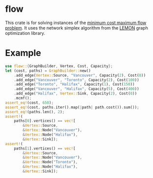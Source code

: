 # flow
This crate is for solving instances of the [minimum cost maximum flow problem](https://en.wikipedia.org/wiki/Minimum-cost_flow_problem).
It uses the network simplex algorithm from the [LEMON](http://lemon.cs.elte.hu/trac/lemon) graph optimization library.

# Example
```rust
use flow::{GraphBuilder, Vertex, Cost, Capacity};
let (cost, paths) = GraphBuilder::new()
    .add_edge(Vertex::Source, "Vancouver", Capacity(2), Cost(0))
    .add_edge("Vancouver", "Toronto", Capacity(2), Cost(100))
    .add_edge("Toronto", "Halifax", Capacity(1), Cost(150))
    .add_edge("Vancouver", "Halifax", Capacity(5), Cost(400))
    .add_edge("Halifax", Vertex::Sink, Capacity(2), Cost(0))
    .mcmf();
assert_eq!(cost, 650);
assert_eq!(cost, paths.iter().map(|path| path.cost()).sum());
assert_eq!(paths.len(), 2);
assert!(
    paths[0].vertices() == vec![
        &Vertex::Source,
        &Vertex::Node("Vancouver"),
        &Vertex::Node("Halifax"),
        &Vertex::Sink]);
assert!(
    paths[1].vertices() == vec![
        &Vertex::Source,
        &Vertex::Node("Vancouver"),
        &Vertex::Node("Toronto"),
        &Vertex::Node("Halifax"),
        &Vertex::Sink]);
```
